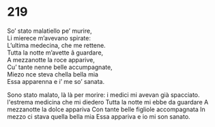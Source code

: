 # 219
  
So’ stato malatiello pe’ murire,  
Li mierece m’avevano spirate:  
L’ultima medecina, che me rettene.  
Tutta la notte m’avette â guardare,  
A mezzanotte la roce apparive,  
Cu’ tante nenne belle accumpagnate,  
Miezo nce steva chella bella mia  
Essa apparenna e i’ me so’ sanata.

Sono stato malato, là là per morire:
i medici mi avevan già spacciato.
l'estrema medicina che mi diedero
Tutta la notte mi ebbe da guardare
A mezzanotte la dolce appariva
Con tante belle figliole accompagnata
In mezzo ci stava quella bella mia
Essa appariva e io mi son sanato.
